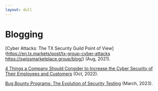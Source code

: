```yaml
---
layout: dull
---
```

# Blogging

[Cyber Attacks: The TX Security Guild Point of View](https://en.tx.markets/post/tx-group-cyber-attacks
https://swissmarketplace.group/blog/) (Aug, 2021).

[4 Things a Company Should Consider to Increase the Cyber Security of Their Employees and Customers](https://swissmarketplace.group/blog/4-things-a-company-should-consider-to-increase-the-cyber-security-of-their-employees-and-customers/) (Oct, 2022).

[Bug Bounty Programs: The Evolution of Security Testing](https://swissmarketplace.group/blog/expert-knowledge/bug-bounty-programs-the-evolution-of-cybersecurity-maturity/) (March, 2023).
